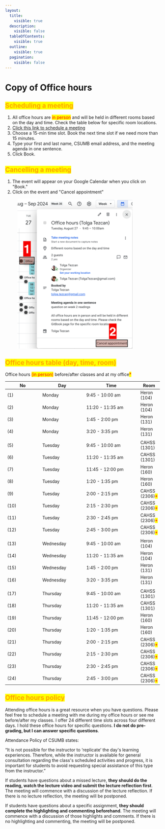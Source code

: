 ```yaml
---
layout:
  title:
    visible: true
  description:
    visible: false
  tableOfContents:
    visible: true
  outline:
    visible: true
  pagination:
    visible: false
---
```


# Copy of Office hours

## <mark style="color:orange;">**Scheduling a meeting**</mark>

1. All office hours are <mark style="color:red;">in person</mark> and will be held in different rooms based on the day and time. Check the table below for specific room locations.
2. [Click this link to schedule a meeting](https://calendar.app.google/e3D97y6FSsQMgcmK8)
3. Choose a 15-min time slot. Book the next time slot if we need more than 15 minutes.
4. Type your first and last name, CSUMB email address, and the meeting agenda in one sentence.
5. Click Book.

## <mark style="color:orange;">**Cancelling a meeting**</mark>

1. The event will appear on your Google Calendar when you click on "Book."
2. Click on the event and "Cancel appointment"

<figure><img src="../../.gitbook/assets/image (82).png" alt="" width="375"><figcaption></figcaption></figure>

## <mark style="color:orange;">Office hours table (day, time, room)</mark>

Office hours <mark style="color:red;">(in person)</mark> before/after classes and at my office<mark style="color:red;">\*</mark>

<table data-full-width="true"><thead><tr><th width="134.25000000000003">No</th><th width="154">Day</th><th width="221">Time</th><th>Room</th></tr></thead><tbody><tr><td>  (1)</td><td>Monday</td><td>9:45 - 10:00 am</td><td>Heron (104)</td></tr><tr><td>  (2)</td><td>Monday</td><td>11:20 - 11:35 am</td><td>Heron (104)</td></tr><tr><td>  (3)</td><td>Monday</td><td>1:45 - 2:00 pm</td><td>Heron (131)</td></tr><tr><td>  (4)</td><td>Monday</td><td>3:20 - 3:35 pm</td><td>Heron (131)</td></tr><tr><td></td><td></td><td></td><td></td></tr><tr><td>  (5)</td><td>Tuesday</td><td>9:45 - 10:00 am </td><td>CAHSS (1301)</td></tr><tr><td>  (6)</td><td>Tuesday</td><td>11:20 - 11:35 am</td><td>CAHSS (1301)</td></tr><tr><td>  (7)</td><td>Tuesday</td><td>11:45 - 12:00 pm</td><td>Heron (160)</td></tr><tr><td>  (8)</td><td>Tuesday</td><td>1:20 - 1:35 pm</td><td>Heron (160)</td></tr><tr><td>  (9)</td><td>Tuesday</td><td>2:00 - 2:15 pm</td><td>CAHSS (2306)<mark style="color:red;">*</mark></td></tr><tr><td>  (10)</td><td>Tuesday</td><td>2:15 - 2:30 pm </td><td>CAHSS (2306)<mark style="color:red;">*</mark></td></tr><tr><td>  (11)</td><td>Tuesday</td><td>2:30 - 2:45 pm</td><td>CAHSS (2306)<mark style="color:red;">*</mark></td></tr><tr><td>  (12)</td><td>Tuesday</td><td>2:45 - 3:00 pm</td><td>CAHSS (2306)<mark style="color:red;">*</mark></td></tr><tr><td></td><td></td><td></td><td></td></tr><tr><td>  (13)</td><td>Wednesday</td><td>9:45 - 10:00 am</td><td>Heron (104)</td></tr><tr><td>  (14)</td><td>Wednesday</td><td>11:20 - 11:35 am</td><td>Heron (104)</td></tr><tr><td>  (15)</td><td>Wednesday</td><td>1:45 - 2:00 pm</td><td>Heron (131)</td></tr><tr><td>  (16)</td><td>Wednesday</td><td>3:20 - 3:35 pm</td><td>Heron (131)</td></tr><tr><td></td><td></td><td></td><td></td></tr><tr><td>  (17)</td><td>Thursday</td><td>9:45 - 10:00 am</td><td>CAHSS (1301)</td></tr><tr><td>  (18)</td><td>Thursday</td><td>11:20 - 11:35 am</td><td>CAHSS (1301)</td></tr><tr><td>  (19)</td><td>Thursday</td><td>11:45 - 12:00 pm</td><td>Heron (160)</td></tr><tr><td>  (20)</td><td>Thursday</td><td>1:20 - 1:35 pm</td><td>Heron (160)</td></tr><tr><td>  (21)</td><td>Thursday</td><td>2:00 - 2:15 pm</td><td>CAHSS (2306)<mark style="color:red;">*</mark></td></tr><tr><td>  (22)</td><td>Thursday</td><td>2:15 - 2:30 pm</td><td>CAHSS (2306)<mark style="color:red;">*</mark></td></tr><tr><td>  (23)</td><td>Thursday</td><td>2:30 - 2:45 pm</td><td>CAHSS (2306)<mark style="color:red;">*</mark></td></tr><tr><td>  (24)</td><td>Thursday</td><td>2:45 - 3:00 pm</td><td>CAHSS (2306)<mark style="color:red;">*</mark></td></tr></tbody></table>

## <mark style="color:orange;">Office hours policy</mark>

Attending office hours is a great resource when you have questions. Please feel free to schedule a meeting with me during my office hours or see me before/after my classes. I offer 24 different time slots across four different days. I hold these office hours for specific questions. **I do not do pre-grading, but I can answer specific questions**.

Attendance Policy of CSUMB states:

“It is not possible for the instructor to ‘replicate’ the day's learning experiences. Therefore, while the instructor is available for general consultation regarding the class's scheduled activities and progress, it is important for students to avoid requesting special assistance of this type from the instructor.”

If students have questions about a missed lecture, **they should do the reading, watch the lecture video and submit the lecture reflection first**. The meeting will commence with a discussion of the lecture reflection. If there is no lecture reflection, the meeting will be postponed.

If students have questions about a specific assignment, **they should complete the highlighting and commenting beforehand**. The meeting will commence with a discussion of those highlights and comments. If there is no highlighting and commenting, the meeting will be postponed.
